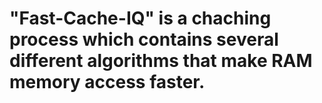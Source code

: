 # "Fast-Cache-IQ" is a chaching process which contains several different algorithms that make RAM memory access faster.
